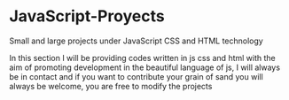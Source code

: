 # JavaScript-Proyects
Small and large projects under JavaScript CSS and HTML technology


In this section I will be providing codes written in js css and html with the aim of promoting development
in the beautiful language of js, I will always be in contact and if you want to contribute your grain of sand
you will always be welcome, you are free to modify the projects
